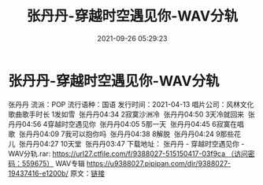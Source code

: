 ﻿---
title: 张丹丹-穿越时空遇见你-WAV分轨
date: 2021-09-26 05:29:23
categories: WAV车载音乐、镜像
tags: 华语中文
---
# 张丹丹-穿越时空遇见你-WAV分轨

张丹丹
流派：POP
流行语种：国语
发行时间：2021-04-13
唱片公司：风林文化
歌曲歌手时长
1发如雪  张丹丹04:34
2寂寞沙洲冷  张丹丹04:50
3天冷就回来  张丹丹04:56
4穿越时空遇见你  张丹丹04:05
5那一天  张丹丹04:45
6寂寞在唱歌  张丹丹04:09
7我可以抱你吗  张丹丹04:38
8解脱  张丹丹04:24
9那些花儿  张丹丹04:27
10天堂  张丹丹03:47
下载地址：
张丹丹 - 穿越时空遇见你 - WAV分轨.rar: https://url27.ctfile.com/f/9388027-515150417-03f9ca （访问密码：559675）
WAV专辑
https://u9388027.pipipan.com/dir/9388027-19437416-e1200b/
原文：[链接](https://blog.sina.com.cn/s/blog_1647c7e7601030u51.html)